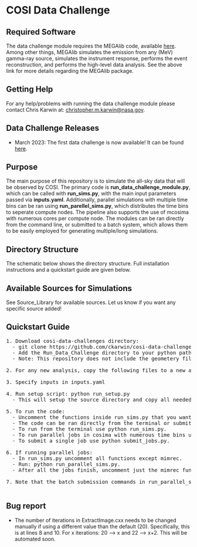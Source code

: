 # COSI Data Challenge

## Required Software <br />
The data challenge module requires the MEGAlib code, available [here](http://megalibtoolkit.com/home.html). Among other things, MEGAlib simulates the emission from any (MeV) gamma-ray source, simulates the instrument response, performs the event reconstruction, and performs the high-level data analysis. See the above link for more details regarding the MEGAlib package.   

## Getting Help <br />
For any help/problems with running the data challenge module please contact Chris Karwin at: christopher.m.karwin@nasa.gov. 

## Data Challenge Releases <br />
* March 2023: The first data challenge is now available! It can be found [here](https://github.com/cositools/cosi-data-challenge-1.git).

## Purpose <br />
The main purpose of this repository is to simulate the all-sky data that will be observed by COSI. The primary code is **run_data_challenge_module.py**, which can be called with **run_sims.py**, with the main input parameters passed via **inputs.yaml**. Additionally, parallel simulations with multiple time bins can be ran using **run_parellel_sims.py**, which distributes the time bins to seperate compute nodes. The pipeline also supports the use of mcosima with numerous cores per compute node. The modules can be ran directly from the command line, or submitted to a batch system, which allows them to be easily employed for generating multiple/long simulations. 

## Directory Structure <br />
The schematic below shows the directory structure. Full installation instructions and a quickstart guide are given below.   

## Available Sources for Simulations <br />
See Source_Library for available sources. Let us know if you want any specific source added!

## Quickstart Guide <br /> 
<pre>
1. Download cosi-data-challenges directory:
  - git clone https://github.com/ckarwin/cosi-data-challenges.git
  - Add the Run_Data_Challenge directory to your python path.
  - Note: This repository does not include the geometery file. 

2. For any new analysis, copy the following files to a new analysis directory: inputs.yaml, run_setup.py
     
3. Specify inputs in inputs.yaml </b>
     
4. Run setup script: python run_setup.py
  - This will setup the source directory and copy all needed files for running the code.
  
5. To run the code:  </b>
  - Uncomment the functions inside run_sims.py that you want to run.
  - The code can be ran directly from the terminal or submitted to a batch system.
  - To run from the terminal use python run_sims.py.
  - To run parallel jobs in cosima with numerous time bins use python run_parallel_sims.py. 
  - To submit a single job use python submit_jobs.py. 

6. If running parallel jobs:
  - In run_sims.py uncomment all functions except mimrec.
  - Run: python run_parallel_sims.py.  
  - After all the jobs finish, uncomment just the mimrec function in run_sims.py, then run: python submit_jobs.py.

7. Note that the batch submission commands in run_parallel_sims.py and submit_jobs.py may need to be modified based on the user's specific batch system.

</pre>

## Bug report <br />
* The number of iterations in ExtractImage.cxx needs to be changed manually if using a different value than the default (20). Specifically, this is at lines 8 and 10. For x iterations: 20 --> x and 22 --> x+2. This will be automated soon.  
